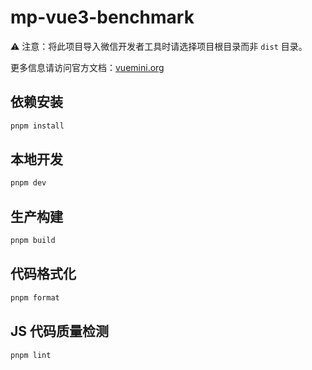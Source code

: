 # mp-vue3-benchmark

⚠️ 注意：将此项目导入微信开发者工具时请选择项目根目录而非 `dist` 目录。

更多信息请访问官方文档：[vuemini.org](https://vuemini.org)

## 依赖安装

```sh
pnpm install
```

## 本地开发

```sh
pnpm dev
```

## 生产构建

```sh
pnpm build
```

## 代码格式化

```sh
pnpm format
```

## JS 代码质量检测

```sh
pnpm lint
```
